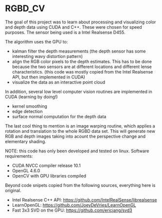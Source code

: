 # RGBD_CV

The goal of this project was to learn about processing and visualizing color and depth data using CUDA and C++.  These were chosen for speed purposes. The sensor being used is a Intel Realsense D455.  

The algorithm uses the GPU to:
- kalman filter the depth measurements (the depth sensor has some interesting wavy distortion pattern)
- align the RGB color pixels to the depth estimates.  This has to be done because the two sensors are at different locations and different lense characteristics.  (this code was mostly copied from the Intel Realsense API, but then implemented in CUDA)
- visualize the data as an interactive point cloud 

In addition, several low level computer vision routines are implemented in CUDA (learning by doing!)
- kernel smoothing
-  edge detection
-  surface normal computation for the depth data 

The last cool thing to mention is an image warping routine, which applies a rotation and translation to the whole RGBD data set.  This will generate new RGB and depth images taking into acount the perspective change and elementary shading. 

NOTE: this code has only been developed and tested on linux.
Software requirements:
- CUDA NVCC compiler release 10.1
- OpenGL 4.6.0
- OpenCV with GPU libraries compiled

Beyond code snipets copied from the following sources, everything here is original.

- Intel Realsense C++ API: https://github.com/IntelRealSense/librealsense
- LearnOpenGL: https://github.com/JoeyDeVries/LearnOpenGL
- Fast 3x3 SVD on the GPU: https://github.com/ericjang/svd3


